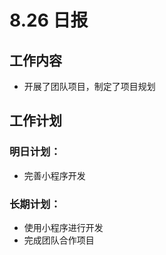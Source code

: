 # 8.26 日报

## 工作内容

- 开展了团队项目，制定了项目规划

## 工作计划

### 明日计划：

- 完善小程序开发

### 长期计划：
- 使用小程序进行开发
- 完成团队合作项目
